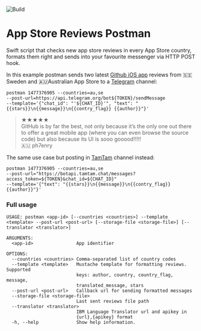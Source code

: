 ![Build](https://github.com/vox-humana/AppReviewPostman/workflows/Build/badge.svg)
# App Store Reviews Postman

Swift script that checks new app store reviews in every App Store country, formats them right and sends into your favourite messenger via HTTP POST hook.

In this example postman sends two latest [Github iOS app](https://apps.apple.com/app/github/id1477376905) reviews from 🇸🇪Sweden and 🇦🇺Australian App Store to a [Telegram](https://telegram.org) channel:  
```
postman 1477376905 --countries=au,se  
--post-url=https://api.telegram.org/bot${TOKEN}/sendMessage  
--template='{"chat_id": "'${CHAT_ID}'", "text": "{{stars}}\n{{message}}\n{{contry_flag}} {{author}}"}'  
```
> ★★★★★  
> GitHub is by far the best, not only because it’s the only one out there to offer a great mobile app (where you can even browse the source code) but also because its UI is sooo gooood!!!!!  
> 🇦🇺 ph7enry

The same use case but posting in [TamTam](https://tamtam.chat) channel instead:
```
postman 1477376905 --countries=au,se  
--post-url="https://botapi.tamtam.chat/messages?access_token=${TOKEN}&chat_id=${CHAT_ID}"  
--template='{"text": "{{stars}}\n{{message}}\n{{contry_flag}} {{author}}"}'
```

### Full usage
```
USAGE: postman <app-id> [--countries <countries>] --template <template> --post-url <post-url> [--storage-file <storage-file>] [--translator <translator>]

ARGUMENTS:
  <app-id>                App identifier 

OPTIONS:
  --countries <countries> Comma-separated list of country codes 
  --template <template>   Mustache template for formatting reviews. Supported
                          keys: author, country, country_flag, message,
                          translated_message, stars 
  --post-url <post-url>   Callback url for sending formatted messages 
  --storage-file <storage-file>
                          Last sent reviews file path 
  --translator <translator>
                          IBM Language Translator url and apikey in
                          {url},{apikey} format 
  -h, --help              Show help information.
```
